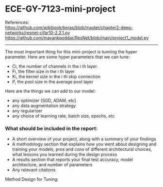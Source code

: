 # ECE-GY-7123-mini-project
References:     
https://github.com/wikibook/keras/blob/master/chapter2-deep-networks/resnet-cifar10-2.2.1.py   
https://github.com/mayankpoddar/ResNet/blob/main/project1_model.py  

-------------------------------------------------------------------------------------------------------------

The most important thing for this mini-project is tunning the hyper parameter. Here are some hyper parameters that we can tune:

- Ci, the number of channels in the i th layer.
- Fi, the filter size in the i th layer
- Ki, the kernel size in the i th skip connection
- P, the pool size in the average pool layer  

Here are the things we can add to our model:

- any optimizer (SGD, ADAM, etc)
-  any data augmentation strategy
-  any regularizer
-  any choice of learning rate, batch size, epochs, etc  

### What should be included in the report:

- A short overview of your project, along with a summary of your findings  
- A methodology section that explains how you went about designing and
  training your models, pros and cons of different architectural choices, what
  lessons you learned during the design process  
- A results section that reports your final test accuracy, model architecture,
  and number of parameters  
- Any relevant citations  

Method Design for Tuning:

